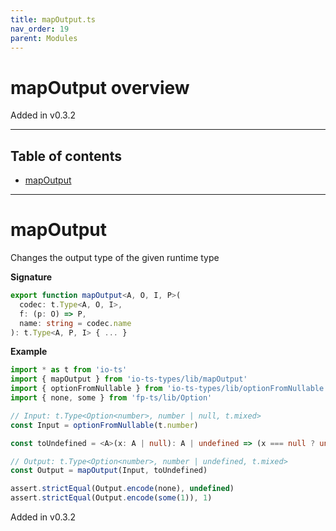 ```yaml
---
title: mapOutput.ts
nav_order: 19
parent: Modules
---
```


# mapOutput overview

Added in v0.3.2

---

<h2 class="text-delta">Table of contents</h2>

- [mapOutput](#mapoutput)

---

# mapOutput

Changes the output type of the given runtime type

**Signature**

```ts
export function mapOutput<A, O, I, P>(
  codec: t.Type<A, O, I>,
  f: (p: O) => P,
  name: string = codec.name
): t.Type<A, P, I> { ... }
```

**Example**

```ts
import * as t from 'io-ts'
import { mapOutput } from 'io-ts-types/lib/mapOutput'
import { optionFromNullable } from 'io-ts-types/lib/optionFromNullable'
import { none, some } from 'fp-ts/lib/Option'

// Input: t.Type<Option<number>, number | null, t.mixed>
const Input = optionFromNullable(t.number)

const toUndefined = <A>(x: A | null): A | undefined => (x === null ? undefined : x)

// Output: t.Type<Option<number>, number | undefined, t.mixed>
const Output = mapOutput(Input, toUndefined)

assert.strictEqual(Output.encode(none), undefined)
assert.strictEqual(Output.encode(some(1)), 1)
```

Added in v0.3.2
